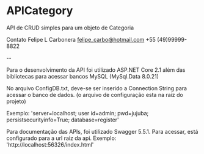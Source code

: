 # APICategory
API de CRUD simples para um objeto de Categoria

Contato
Felipe L Carbonera
felipe_carbo@hotmail.com
+55 (49)99999-8822 

--

Para o desenvolvimento da API foi utilizado ASP.NET Core 2.1 além das bibliotecas para acessar bancos MySQL (MySql.Data 8.0.21)

No arquivo ConfigDB.txt, deve-se ser inserido a Connection String para acessar o banco de dados.
(o arquivo de configuração esta na raiz do projeto)

Exemplo: 'server=localhost; user id=admin; pwd=jujuba; persistsecurityinfo=True; database=register'

Para documentação das APIs, foi utilizado Swagger 5.5.1. Para acessar, está configurado para a url raiz da api.
Exemplo: 'http://localhost:56326/index.html'
